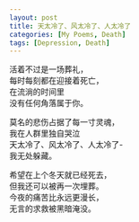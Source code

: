 ```yaml
---
layout: post
title: 天太冷了、风太冷了、人太冷了
categories: [My Poems, Death]
tags: [Depression, Death]
---
```


活着不过是一场葬礼，  
每时每刻都在迎接着死亡，  
在流淌的时间里  
没有任何角落属于你。  

莫名的悲伤占据了每一寸灵魂，  
我在人群里独自哭泣  
天太冷了、风太冷了、人太冷了-  
我无处躲藏。  

希望在上个冬天就已经死去，  
但我还可以被再一次埋葬。  
今夜的痛苦比永远更漫长，  
无言的求救被黑暗淹没。  
